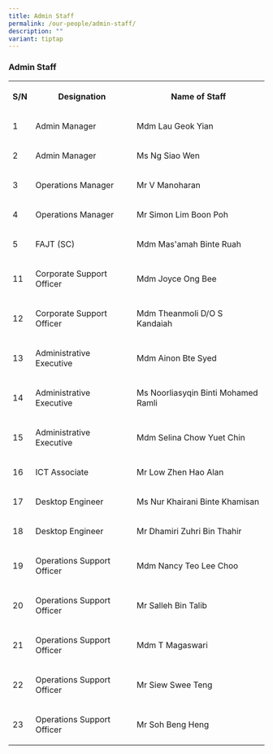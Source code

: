 ```yaml
---
title: Admin Staff
permalink: /our-people/admin-staff/
description: ""
variant: tiptap
---
```

<h3>Admin Staff</h3>
<table style="minWidth: 75px">
<colgroup>
<col>
<col>
<col>
</colgroup>
<tbody>
<tr>
<th rowspan="1" colspan="1">
<p>S/N</p>
</th>
<th rowspan="1" colspan="1">
<p>Designation</p>
</th>
<th rowspan="1" colspan="1">
<p>Name of Staff</p>
</th>
</tr>
<tr>
<td rowspan="1" colspan="1">
<p>1</p>
</td>
<td rowspan="1" colspan="1">
<p>Admin Manager</p>
</td>
<td rowspan="1" colspan="1">
<p>Mdm Lau Geok Yian</p>
</td>
</tr>
<tr>
<td rowspan="1" colspan="1">
<p>2</p>
</td>
<td rowspan="1" colspan="1">
<p>Admin Manager</p>
</td>
<td rowspan="1" colspan="1">
<p>Ms Ng Siao Wen</p>
</td>
</tr>
<tr>
<td rowspan="1" colspan="1">
<p>3</p>
</td>
<td rowspan="1" colspan="1">
<p>Operations Manager</p>
</td>
<td rowspan="1" colspan="1">
<p>Mr V Manoharan</p>
</td>
</tr>
<tr>
<td rowspan="1" colspan="1">
<p>4</p>
</td>
<td rowspan="1" colspan="1">
<p>Operations Manager</p>
</td>
<td rowspan="1" colspan="1">
<p>Mr Simon Lim Boon Poh</p>
</td>
</tr>
<tr>
<td rowspan="1" colspan="1">
<p>5</p>
</td>
<td rowspan="1" colspan="1">
<p>FAJT (SC)</p>
</td>
<td rowspan="1" colspan="1">
<p>Mdm Mas'amah Binte Ruah</p>
</td>
</tr>
<tr>
<td rowspan="1" colspan="1">
<p>11</p>
</td>
<td rowspan="1" colspan="1">
<p>Corporate Support Officer</p>
</td>
<td rowspan="1" colspan="1">
<p>Mdm Joyce Ong Bee</p>
</td>
</tr>
<tr>
<td rowspan="1" colspan="1">
<p>12</p>
</td>
<td rowspan="1" colspan="1">
<p>Corporate Support Officer</p>
</td>
<td rowspan="1" colspan="1">
<p>Mdm Theanmoli D/O S Kandaiah</p>
</td>
</tr>
<tr>
<td rowspan="1" colspan="1">
<p>13</p>
</td>
<td rowspan="1" colspan="1">
<p>Administrative Executive</p>
</td>
<td rowspan="1" colspan="1">
<p>Mdm Ainon Bte Syed</p>
</td>
</tr>
<tr>
<td rowspan="1" colspan="1">
<p>14</p>
</td>
<td rowspan="1" colspan="1">
<p>Administrative Executive</p>
</td>
<td rowspan="1" colspan="1">
<p>Ms Noorliasyqin Binti Mohamed Ramli</p>
</td>
</tr>
<tr>
<td rowspan="1" colspan="1">
<p>15</p>
</td>
<td rowspan="1" colspan="1">
<p>Administrative Executive</p>
</td>
<td rowspan="1" colspan="1">
<p>Mdm Selina Chow Yuet Chin</p>
</td>
</tr>
<tr>
<td rowspan="1" colspan="1">
<p>16</p>
</td>
<td rowspan="1" colspan="1">
<p>ICT Associate</p>
</td>
<td rowspan="1" colspan="1">
<p>Mr Low Zhen Hao Alan</p>
</td>
</tr>
<tr>
<td rowspan="1" colspan="1">
<p>17</p>
</td>
<td rowspan="1" colspan="1">
<p>Desktop Engineer</p>
</td>
<td rowspan="1" colspan="1">
<p>Ms Nur Khairani Binte Khamisan</p>
</td>
</tr>
<tr>
<td rowspan="1" colspan="1">
<p>18</p>
</td>
<td rowspan="1" colspan="1">
<p>Desktop Engineer</p>
</td>
<td rowspan="1" colspan="1">
<p>Mr Dhamiri Zuhri Bin Thahir</p>
</td>
</tr>
<tr>
<td rowspan="1" colspan="1">
<p>19</p>
</td>
<td rowspan="1" colspan="1">
<p>Operations Support Officer</p>
</td>
<td rowspan="1" colspan="1">
<p>Mdm Nancy Teo Lee Choo</p>
</td>
</tr>
<tr>
<td rowspan="1" colspan="1">
<p>20</p>
</td>
<td rowspan="1" colspan="1">
<p>Operations Support Officer</p>
</td>
<td rowspan="1" colspan="1">
<p>Mr Salleh Bin Talib</p>
</td>
</tr>
<tr>
<td rowspan="1" colspan="1">
<p>21</p>
</td>
<td rowspan="1" colspan="1">
<p>Operations Support Officer</p>
</td>
<td rowspan="1" colspan="1">
<p>Mdm T Magaswari</p>
</td>
</tr>
<tr>
<td rowspan="1" colspan="1">
<p>22</p>
</td>
<td rowspan="1" colspan="1">
<p>Operations Support Officer</p>
</td>
<td rowspan="1" colspan="1">
<p>Mr Siew Swee Teng</p>
</td>
</tr>
<tr>
<td rowspan="1" colspan="1">
<p>23</p>
</td>
<td rowspan="1" colspan="1">
<p>Operations Support Officer</p>
</td>
<td rowspan="1" colspan="1">
<p>Mr Soh Beng Heng</p>
</td>
</tr>
</tbody>
</table>
<p></p>